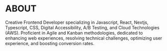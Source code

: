 <!-- WRITE this about me info in markdown format - I build things for the web.
I am a Frontend Engineer that focuses on React, Nextjs, Typescript, Styled-components, Data Analysis, Web Design & Accessibility, SEO, and Serverless technologies such as AWS and Digital Ocean in Agile and Kanban settings to solve technical business problems. -->
# ABOUT

Creative Frontend Developer specializing in Javascript, React, Nextjs, Typescript, CSS, Digital Accessibility, A/B Testing, and Cloud Technologies (AWS). Proficient in Agile and Kanban methodologies, dedicated to enhancing web experiences, resolving technical challenges, optimizing user experience, and boosting conversion rates.
